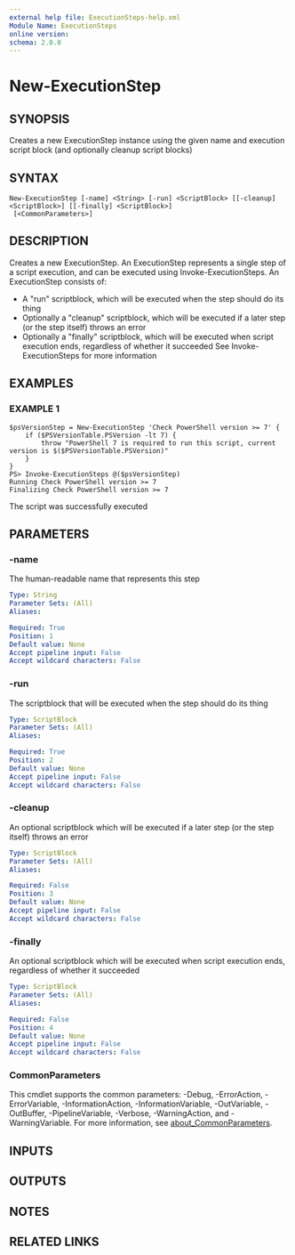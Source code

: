 ```yaml
---
external help file: ExecutionSteps-help.xml
Module Name: ExecutionSteps
online version:
schema: 2.0.0
---
```


# New-ExecutionStep

## SYNOPSIS
Creates a new ExecutionStep instance using the given name and execution script block (and optionally cleanup script blocks)

## SYNTAX

```
New-ExecutionStep [-name] <String> [-run] <ScriptBlock> [[-cleanup] <ScriptBlock>] [[-finally] <ScriptBlock>]
 [<CommonParameters>]
```

## DESCRIPTION
Creates a new ExecutionStep.
An ExecutionStep represents a single step of a script execution, and can be executed using Invoke-ExecutionSteps.
An ExecutionStep consists of:
- A "run" scriptblock, which will be executed when the step should do its thing
- Optionally a "cleanup" scriptblock, which will be executed if a later step (or the step itself) throws an error
- Optionally a "finally" scriptblock, which will be executed when script execution ends, regardless of whether it succeeded
See Invoke-ExecutionSteps for more information

## EXAMPLES

### EXAMPLE 1
```
$psVersionStep = New-ExecutionStep 'Check PowerShell version >= 7' {
    if ($PSVersionTable.PSVersion -lt 7) {
        throw "PowerShell 7 is required to run this script, current version is $($PSVersionTable.PSVersion)"
    }
}
PS> Invoke-ExecutionSteps @($psVersionStep)
Running Check PowerShell version >= 7
Finalizing Check PowerShell version >= 7
```

The script was successfully executed

## PARAMETERS

### -name
The human-readable name that represents this step

```yaml
Type: String
Parameter Sets: (All)
Aliases:

Required: True
Position: 1
Default value: None
Accept pipeline input: False
Accept wildcard characters: False
```

### -run
The scriptblock that will be executed when the step should do its thing

```yaml
Type: ScriptBlock
Parameter Sets: (All)
Aliases:

Required: True
Position: 2
Default value: None
Accept pipeline input: False
Accept wildcard characters: False
```

### -cleanup
An optional scriptblock which will be executed if a later step (or the step itself) throws an error

```yaml
Type: ScriptBlock
Parameter Sets: (All)
Aliases:

Required: False
Position: 3
Default value: None
Accept pipeline input: False
Accept wildcard characters: False
```

### -finally
An optional scriptblock which will be executed when script execution ends, regardless of whether it succeeded

```yaml
Type: ScriptBlock
Parameter Sets: (All)
Aliases:

Required: False
Position: 4
Default value: None
Accept pipeline input: False
Accept wildcard characters: False
```

### CommonParameters
This cmdlet supports the common parameters: -Debug, -ErrorAction, -ErrorVariable, -InformationAction, -InformationVariable, -OutVariable, -OutBuffer, -PipelineVariable, -Verbose, -WarningAction, and -WarningVariable. For more information, see [about_CommonParameters](http://go.microsoft.com/fwlink/?LinkID=113216).

## INPUTS

## OUTPUTS

## NOTES

## RELATED LINKS
